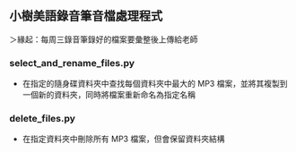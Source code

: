 ## 小樹美語錄音筆音檔處理程式

＞緣起：每周三錄音筆錄好的檔案要彙整後上傳給老師

### select_and_rename_files.py
- 在指定的隨身碟資料夾中查找每個資料夾中最大的 MP3 檔案，並將其複製到一個新的資料夾，同時將檔案重新命名為指定名稱

### delete_files.py
- 在指定資料夾中刪除所有 MP3 檔案，但會保留資料夾結構
